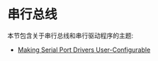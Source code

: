 # 串行总线

本节包含关于串行总线和串行驱动程序的主题:

- [Making Serial Port Drivers User-Configurable](../uart/user_configurable_serial_driver.md)
